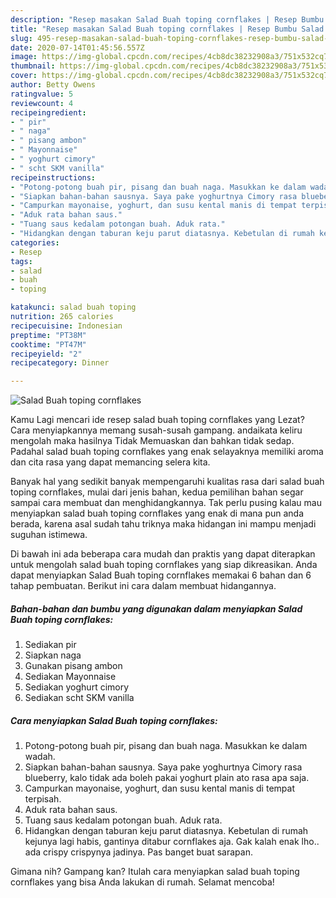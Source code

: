 ```yaml
---
description: "Resep masakan Salad Buah toping cornflakes | Resep Bumbu Salad Buah toping cornflakes Yang Sedap"
title: "Resep masakan Salad Buah toping cornflakes | Resep Bumbu Salad Buah toping cornflakes Yang Sedap"
slug: 495-resep-masakan-salad-buah-toping-cornflakes-resep-bumbu-salad-buah-toping-cornflakes-yang-sedap
date: 2020-07-14T01:45:56.557Z
image: https://img-global.cpcdn.com/recipes/4cb8dc38232908a3/751x532cq70/salad-buah-toping-cornflakes-foto-resep-utama.jpg
thumbnail: https://img-global.cpcdn.com/recipes/4cb8dc38232908a3/751x532cq70/salad-buah-toping-cornflakes-foto-resep-utama.jpg
cover: https://img-global.cpcdn.com/recipes/4cb8dc38232908a3/751x532cq70/salad-buah-toping-cornflakes-foto-resep-utama.jpg
author: Betty Owens
ratingvalue: 5
reviewcount: 4
recipeingredient:
- " pir"
- " naga"
- " pisang ambon"
- " Mayonnaise"
- " yoghurt cimory"
- " scht SKM vanilla"
recipeinstructions:
- "Potong-potong buah pir, pisang dan buah naga. Masukkan ke dalam wadah."
- "Siapkan bahan-bahan sausnya. Saya pake yoghurtnya Cimory rasa blueberry, kalo tidak ada boleh pakai yoghurt plain ato rasa apa saja."
- "Campurkan mayonaise, yoghurt, dan susu kental manis di tempat terpisah."
- "Aduk rata bahan saus."
- "Tuang saus kedalam potongan buah. Aduk rata."
- "Hidangkan dengan taburan keju parut diatasnya. Kebetulan di rumah kejunya lagi habis, gantinya ditabur cornflakes aja. Gak kalah enak lho.. ada crispy crispynya jadinya. Pas banget buat sarapan."
categories:
- Resep
tags:
- salad
- buah
- toping

katakunci: salad buah toping 
nutrition: 265 calories
recipecuisine: Indonesian
preptime: "PT38M"
cooktime: "PT47M"
recipeyield: "2"
recipecategory: Dinner

---
```



![Salad Buah toping cornflakes](https://img-global.cpcdn.com/recipes/4cb8dc38232908a3/751x532cq70/salad-buah-toping-cornflakes-foto-resep-utama.jpg)

Kamu Lagi mencari ide resep salad buah toping cornflakes yang Lezat? Cara menyiapkannya memang susah-susah gampang. andaikata keliru mengolah maka hasilnya Tidak Memuaskan dan bahkan tidak sedap. Padahal salad buah toping cornflakes yang enak selayaknya memiliki aroma dan cita rasa yang dapat memancing selera kita.



Banyak hal yang sedikit banyak mempengaruhi kualitas rasa dari salad buah toping cornflakes, mulai dari jenis bahan, kedua pemilihan bahan segar sampai cara membuat dan menghidangkannya. Tak perlu pusing kalau mau menyiapkan salad buah toping cornflakes yang enak di mana pun anda berada, karena asal sudah tahu triknya maka hidangan ini mampu menjadi suguhan istimewa.


Di bawah ini ada beberapa cara mudah dan praktis yang dapat diterapkan untuk mengolah salad buah toping cornflakes yang siap dikreasikan. Anda dapat menyiapkan Salad Buah toping cornflakes memakai 6 bahan dan 6 tahap pembuatan. Berikut ini cara dalam membuat hidangannya.

<!--inarticleads1-->

##### Bahan-bahan dan bumbu yang digunakan dalam menyiapkan Salad Buah toping cornflakes:

1. Sediakan  pir
1. Siapkan  naga
1. Gunakan  pisang ambon
1. Sediakan  Mayonnaise
1. Sediakan  yoghurt cimory
1. Sediakan  scht SKM vanilla




<!--inarticleads2-->

##### Cara menyiapkan Salad Buah toping cornflakes:

1. Potong-potong buah pir, pisang dan buah naga. Masukkan ke dalam wadah.
1. Siapkan bahan-bahan sausnya. Saya pake yoghurtnya Cimory rasa blueberry, kalo tidak ada boleh pakai yoghurt plain ato rasa apa saja.
1. Campurkan mayonaise, yoghurt, dan susu kental manis di tempat terpisah.
1. Aduk rata bahan saus.
1. Tuang saus kedalam potongan buah. Aduk rata.
1. Hidangkan dengan taburan keju parut diatasnya. Kebetulan di rumah kejunya lagi habis, gantinya ditabur cornflakes aja. Gak kalah enak lho.. ada crispy crispynya jadinya. Pas banget buat sarapan.




Gimana nih? Gampang kan? Itulah cara menyiapkan salad buah toping cornflakes yang bisa Anda lakukan di rumah. Selamat mencoba!
